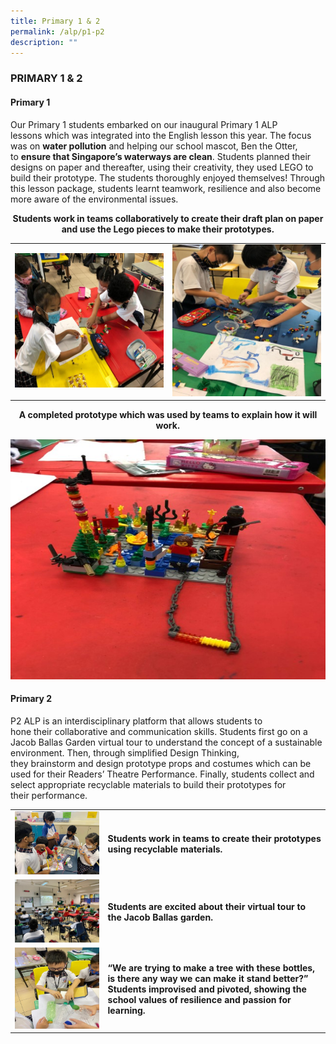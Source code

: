 ```yaml
---
title: Primary 1 & 2
permalink: /alp/p1-p2
description: ""
---
```

### PRIMARY 1 & 2

#### Primary 1  

Our Primary 1 students embarked on our inaugural Primary 1 ALP lessons which was integrated into the English lesson this year. The focus was on **water pollution** and helping our school mascot, Ben the Otter, to **ensure that Singapore’s waterways are clean**. Students planned their designs on paper and thereafter, using their creativity, they used LEGO to build their prototype. The students thoroughly enjoyed themselves! Through this lesson package, students learnt teamwork, resilience and also become more aware of the environmental issues.  

<p align="center"> <b>Students work in teams collaboratively to create their draft plan on paper and use the Lego pieces to make their prototypes.</b></p> 

<table>
	<tr>
		<td width="50%">
			<img src="/images/4%20(17).jpg"/>
		</td>
		<td width="50%">
			<img src="/images/5%20(16).jpg"/>
		</td>
	</tr>
</table>

<p align="center"><b>A completed prototype which was used by teams to explain how it will work.</b></p>

![](/images/6%20(12).jpg)
  
#### Primary 2

P2 ALP is an interdisciplinary platform that allows students to hone their collaborative and communication skills. Students first go on a Jacob Ballas Garden virtual tour to understand the concept of a sustainable environment. Then, through simplified Design Thinking, they brainstorm and design prototype props and costumes which can be used for their Readers’ Theatre Performance. Finally, students collect and select appropriate recyclable materials to build their prototypes for their performance.

| | |
| --- | --- |
| ![](/images/1%20(27).jpg) | **Students work in teams to create their prototypes using recyclable materials.** |
| ![](/images/2%20(26).jpg) | **Students are excited about their virtual tour to the Jacob Ballas garden.** |
| ![](/images/3%20(23).jpg) | **“We are trying to make a tree with these bottles, is there any way we can make it stand better?” Students improvised and pivoted, showing the school values of resilience and passion for learning.** |
